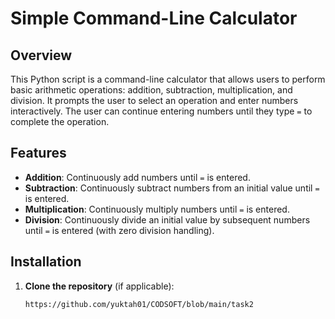 # Simple Command-Line Calculator

## Overview
This Python script is a command-line calculator that allows users to perform basic arithmetic operations: addition, subtraction, multiplication, and division. It prompts the user to select an operation and enter numbers interactively. The user can continue entering numbers until they type `=` to complete the operation.

## Features
- **Addition**: Continuously add numbers until `=` is entered.
- **Subtraction**: Continuously subtract numbers from an initial value until `=` is entered.
- **Multiplication**: Continuously multiply numbers until `=` is entered.
- **Division**: Continuously divide an initial value by subsequent numbers until `=` is entered (with zero division handling).

## Installation
1) **Clone the repository** (if applicable):
   ```bash
   https://github.com/yuktah01/CODSOFT/blob/main/task2
